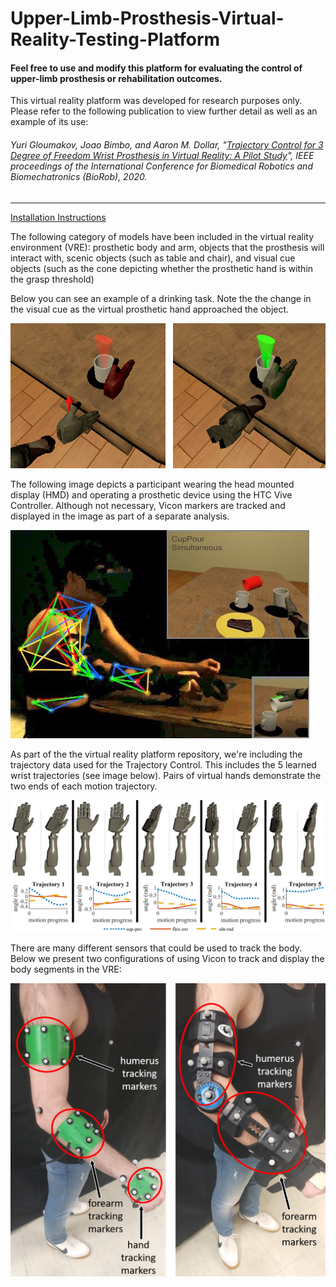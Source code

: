 # Upper-Limb-Prosthesis-Virtual-Reality-Testing-Platform
#### Feel free to use and modify this platform for evaluating the control of upper-limb prosthesis or rehabilitation outcomes.

This virtual reality platform was developed for research purposes only. Please refer to the following publication to view further detail as well as an example of its use:

###### Yuri Gloumakov, Joao Bimbo, and Aaron M. Dollar, "[Trajectory Control for 3 Degree of Freedom Wrist Prosthesis in Virtual Reality: A Pilot Study](https://www.eng.yale.edu/grablab/pubs/Gloumakov_BIOROB2020.pdf)", *IEEE proceedings of the International Conference for Biomedical Robotics and Biomechatronics (BioRob)*, 2020.

-----------
[Installation Instructions](install.md)



The following category of models have been included in the virtual reality environment (VRE): prosthetic body and arm, objects that the prosthesis will interact with, scenic objects (such as table and chair), and visual cue objects (such as the cone depicting whether the prosthetic hand is within the grasp threshold)

Below you can see an example of a drinking task. Note the the change in the visual cue as the virtual prosthetic hand approached the object.

![alt text](VR_reach_crop.png "VRE example")

The following image depicts a participant wearing the head mounted display (HMD) and operating a prosthetic device using the HTC Vive Controller. Although not necessary, Vicon markers are tracked and displayed in the image as part of a separate analysis.

![alt text](splash2.jpg "Participant Figure")


As part of the the virtual reality platform repository, we're including the trajectory data used for the Trajectory Control. This includes the 5 learned wrist trajectories (see image below). Pairs of virtual hands demonstrate the two ends of each motion trajectory.

![alt text](traj_wrist_v3.png "Participant Figure")

There are many different sensors that could be used to track the body. Below we present two configurations of using Vicon to track and display the body segments in the VRE:

![alt text](Marker_arm.png "Participant Figure")
